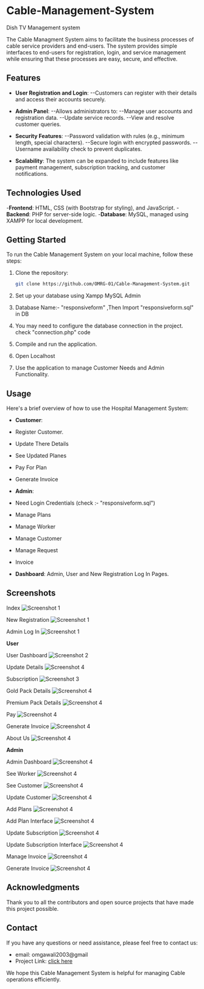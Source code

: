 # Cable-Management-System
Dish TV Management system

The Cable Managment System aims to facilitate the business processes of cable service providers and end-users. The system provides simple interfaces to end-users for registration, login, and service management while ensuring that these processes are easy, secure, and effective.

## Features

- **User Registration and Login**:
--Customers can register with their details and access their accounts securely.

- **Admin Panel**:
--Allows administrators to:
--Manage user accounts and registration data.
--Update service records.
--View and resolve customer queries.

- **Security Features**:
--Password validation with rules (e.g., minimum length, special characters).
--Secure login with encrypted passwords.
--Username availability check to prevent duplicates.

- **Scalability**: The system can be expanded to include features like payment management, subscription tracking, and customer notifications.


## Technologies Used

-**Frontend**: HTML, CSS (with Bootstrap for styling), and JavaScript.
-**Backend**: PHP for server-side logic.
-**Database**: MySQL, managed using XAMPP for local development.

## Getting Started

To run the Cable Management System on your local machine, follow these steps:

1. Clone the repository:

   ```bash
   git clone https://github.com/OMRG-01/Cable-Management-System.git
   ```
   
2. Set up your database using Xampp MySQL Admin
 
3. Database Name:- "responsiveform" ,Then Import "responsiveform.sql" in DB

4. You may need to configure the database connection in the project. check "connection.php" code

5. Compile and run the application.

6. Open Localhost
 
7. Use the application to manage Customer Needs and Admin Functionality.

## Usage

Here's a brief overview of how to use the Hospital Management System:

- **Customer**:
- Register Customer.
- Update There Details
- See Updated Planes
- Pay For Plan
- Generate Invoice  

- **Admin**:
- Need Login Credentials (check :- "responsiveform.sql")
- Manage Plans
- Manage Worker
- Manage Customer
- Manage Request
- Invoice 


- **Dashboard**: Admin, User and New Registration Log In Pages.



## Screenshots
Index
![Screenshot 1](screenshots/dash.JPG)

New Registration 
![Screenshot 1](screenshots/register.JPG)

Admin Log In
![Screenshot 1](screenshots/adminlog.JPG)

**User**

User Dashboard
![Screenshot 2](screenshots/userhome.JPG)

Update Details 
![Screenshot 4](screenshots/up_user_detail.JPG)

Subscription 
![Screenshot 3](screenshots/see_pack_user.JPG)

Gold Pack Details
![Screenshot 4](screenshots/Gold_paack.JPG)

Premium Pack Details
![Screenshot 4](screenshots/Premius_pack.JPG)

Pay
![Screenshot 4](screenshots/user_pay.JPG)

Generate Invoice
![Screenshot 4](screenshots/user_invoice.JPG)

About Us
![Screenshot 4](screenshots/about.JPG)

**Admin**

Admin Dashboard
![Screenshot 4](screenshots/admin_home.JPG)

See Worker
![Screenshot 4](screenshots/see_worker.JPG)

See Customer
![Screenshot 4](screenshots/admin_see_user.JPG)

Update Customer
![Screenshot 4](screenshots/admin_see_user_up.JPG)

Add Plans
![Screenshot 4](screenshots/admin_up_plan.JPG)

Add Plan Interface
![Screenshot 4](screenshots/admin_add_gold.JPG)

Update Subscription
![Screenshot 4](screenshots/admin_up_subsc.JPG)

Update Subscription Interface
![Screenshot 4](screenshots/admin_Se_gol_up.JPG)

Manage Invoice
![Screenshot 4](screenshots/manage_invoice.JPG)

Generate Invoice
![Screenshot 4](screenshots/admin_generate_inv.JPG)


## Acknowledgments

Thank you to all the contributors and open source projects that have made this project possible.

## Contact

If you have any questions or need assistance, please feel free to contact us:
- email: omgawali2003@gmail
- Project Link: [click here]([https://github.com/OMRG-01/Cable-Management-System.git])

We hope this Cable Management System is helpful for managing Cable operations efficiently.
